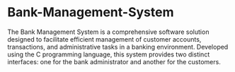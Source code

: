 # Bank-Management-System
The Bank Management System is a comprehensive software solution designed to facilitate efficient management of customer accounts, transactions, and administrative tasks in a banking environment. Developed using the C programming language, this system provides two distinct interfaces: one for the bank administrator and another for the customers.
